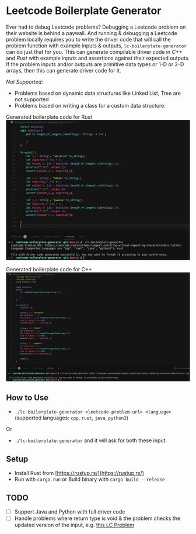 # Leetcode Boilerplate Generator

Ever had to debug Leetcode problems? Debugging a Leetcode problem on their website is behind a paywall. And running & debugging a Leetcode problem locally requires you to write the driver code that will call the problem function with example inputs & outputs, `lc-boilerplate-generator` can do just that for you.
This can generate compilable driver code in *C++* and *Rust* with example inputs and assertions against their expected outputs. If the problem inputs and/or outputs are primitive data types or 1-D or 2-D arrays, then this can generate driver code for it.

*Not Supported:*

  - Problems based on dynamic data structures like Linked List, Tree are not supported
  - Problems based on writing a class for a custom data structure.

Generated boilerplate code for Rust
![Demo-Rust](./assets/demo-rust.png)

Generated boilerplate code for C++
![Demo-C++](./assets/demo-cpp.png)


## How to Use

- `./lc-boilerplate-generator <leetcode-problem-url> <language>` (supported languages: `cpp`, `rust`, `java`, `python3`)

Or

- `./lc-boilerplate-generator` and it will ask for both these input.

## Setup

- Install Rust from [https://rustup.rs/](https://rustup.rs/)
- Run with `cargo run` or Build binary with `cargo build --release`

## TODO

- [ ] Support Java and Python with full driver code
- [ ] Handle problems where return type is void & the problem checks the updated version of the input, e.g. [this LC Problem](https://leetcode.com/problems/rotate-array)
